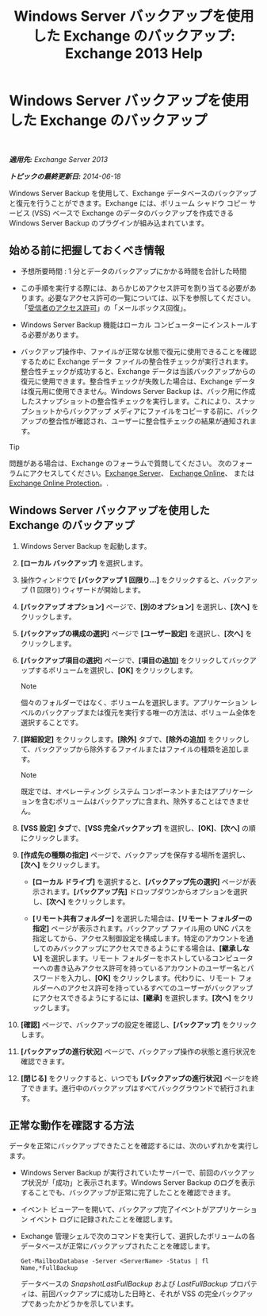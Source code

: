 ﻿---
title: 'Windows Server バックアップを使用した Exchange のバックアップ: Exchange 2013 Help'
TOCTitle: Windows Server バックアップを使用した Exchange のバックアップ
ms:assetid: 188a8291-0a41-4ca2-b6d2-94242e2b1ffc
ms:mtpsurl: https://technet.microsoft.com/ja-jp/library/Dd876854(v=EXCHG.150)
ms:contentKeyID: 48269214
ms.date: 05/23/2018
mtps_version: v=EXCHG.150
ms.translationtype: MT
---

# Windows Server バックアップを使用した Exchange のバックアップ

 

_**適用先:** Exchange Server 2013_

_**トピックの最終更新日:** 2014-06-18_

Windows Server Backup を使用して、Exchange データベースのバックアップと復元を行うことができます。Exchange には、ボリューム シャドウ コピー サービス (VSS) ベースで Exchange のデータのバックアップを作成できる Windows Server Backup のプラグインが組み込まれています。

## 始める前に把握しておくべき情報

  - 予想所要時間 : 1 分とデータのバックアップにかかる時間を合計した時間

  - この手順を実行する際には、あらかじめアクセス許可を割り当てる必要があります。必要なアクセス許可の一覧については、以下を参照してください。「[受信者のアクセス許可](recipients-permissions-exchange-2013-help.md)」の「メールボックス回復」。

  - Windows Server Backup 機能はローカル コンピューターにインストールする必要があります。

  - バックアップ操作中、ファイルが正常な状態で復元に使用できることを確認するために Exchange データ ファイルの整合性チェックが実行されます。整合性チェックが成功すると、Exchange データは当該バックアップからの復元に使用できます。整合性チェックが失敗した場合は、Exchange データは復元用に使用できません。Windows Server Backup は、バック用に作成したスナップショットの整合性チェックを実行します。これにより、スナップショットからバックアップ メディアにファイルをコピーする前に、バックアップの整合性が確認され、ユーザーに整合性チェックの結果が通知されます。


> [!TIP]
> 問題がある場合は、Exchange のフォーラムで質問してください。 次のフォーラムにアクセスしてください。<A href="https://go.microsoft.com/fwlink/p/?linkid=60612">Exchange Server</A>、 <A href="https://go.microsoft.com/fwlink/p/?linkid=267542">Exchange Online</A>、 または <A href="https://go.microsoft.com/fwlink/p/?linkid=285351">Exchange Online Protection</A>。.



## Windows Server バックアップを使用した Exchange のバックアップ

1.  Windows Server Backup を起動します。

2.  **\[ローカル バックアップ\]** を選択します。

3.  操作ウィンドウで **\[バックアップ 1 回限り...\]** をクリックすると、バックアップ (1 回限り) ウィザードが開始します。

4.  **\[バックアップ オプション\]** ページで、**\[別のオプション\]** を選択し、**\[次へ\]** をクリックします。

5.  **\[バックアップの構成の選択\]** ページで **\[ユーザー設定\]** を選択し、**\[次へ\]** をクリックします。

6.  **\[バックアップ項目の選択\]** ページで、**\[項目の追加\]** をクリックしてバックアップするボリュームを選択し、**\[OK\]** をクリックします。
    

    > [!NOTE]
    > 個々のフォルダーではなく、ボリュームを選択します。アプリケーション レベルのバックアップまたは復元を実行する唯一の方法は、ボリューム全体を選択することです。



7.  **\[詳細設定\]** をクリックします。**\[除外\]** タブで、**\[除外の追加\]** をクリックして、バックアップから除外するファイルまたはファイルの種類を追加します。
    

    > [!NOTE]
    > 既定では、オペレーティング システム コンポーネントまたはアプリケーションを含むボリュームはバックアップに含まれ、除外することはできません。



8.  **\[VSS 設定\] タブ**で、**\[VSS 完全バックアップ\]** を選択し、**\[OK\]**、**\[次へ\]** の順にクリックします。

9.  **\[作成先の種類の指定\]** ページで、バックアップを保存する場所を選択し、**\[次へ\]** をクリックします。
    
      - **\[ローカル ドライブ\]** を選択すると、**\[バックアップ先の選択\]** ページが表示されます。**\[バックアップ先\]** ドロップダウンからオプションを選択し、**\[次へ\]** をクリックします。
    
      - **\[リモート共有フォルダー\]** を選択した場合は、**\[リモート フォルダーの指定\]** ページが表示されます。バックアップ ファイル用の UNC パスを指定してから、アクセス制御設定を構成します。特定のアカウントを通してのみバックアップにアクセスできるようにする場合は、**\[継承しない\]** を選択します。リモート フォルダーをホストしているコンピューターへの書き込みアクセス許可を持っているアカウントのユーザー名とパスワードを入力し、**\[OK\]** をクリックします。代わりに、リモート フォルダーへのアクセス許可を持っているすべてのユーザーがバックアップにアクセスできるようにするには、**\[継承\]** を選択します。**\[次へ\]** をクリックします。

10. **\[確認\]** ページで、バックアップの設定を確認し、**\[バックアップ\]** をクリックします。

11. **\[バックアップの進行状況\]** ページで、バックアップ操作の状態と進行状況を確認できます。

12. **\[閉じる\]** をクリックすると、いつでも **\[バックアップの進行状況\]** ページを終了できます。進行中のバックアップはすべてバックグラウンドで続行されます。

## 正常な動作を確認する方法

データを正常にバックアップできたことを確認するには、次のいずれかを実行します。

  - Windows Server Backup が実行されていたサーバーで、前回のバックアップ状況が「成功」と表示されます。Windows Server Backup のログを表示することでも、バックアップが正常に完了したことを確認できます。

  - イベント ビューアーを開いて、バックアップ完了イベントがアプリケーション イベント ログに記録されたことを確認します。

  - Exchange 管理シェルで次のコマンドを実行して、選択したボリュームの各データベースが正常にバックアップされたことを確認します。
    
        Get-MailboxDatabase -Server <ServerName> -Status | fl Name,*FullBackup
    
    データベースの *SnapshotLastFullBackup* および *LastFullBackup* プロパティは、前回バックアップに成功した日時と、それが VSS の完全バックアップであったかどうかを示しています。

